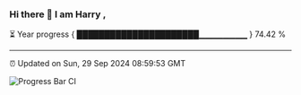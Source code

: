 ### Hi there 👋 I am Harry , 

⏳ Year progress { ██████████████████████▁▁▁▁▁▁▁▁ } 74.42 %

---

⏰ Updated on Sun, 29 Sep 2024 08:59:53 GMT

![Progress Bar CI](https://github.com/duykhang68/duykhang68/workflows/Progress%20Bar%20CI/badge.svg)
